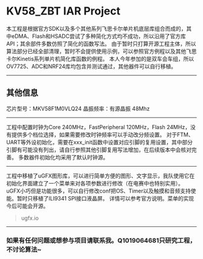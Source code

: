 # KV58_ZBT IAR Project

本工程是根据官方SDK以及多个其他系列飞思卡尔单片机底层库组合而成的，其中eDMA、Flash和HSADC尝试了多种简化方式均不成功，所以沿用了官方库API；其余部件多数仿照了简化的函数写法。
由于暂时只打算开源工程主体，所以算法部分已经全部清理，暂时不会提供使用示例，可以参照官方例程以及其他飞思卡尔Kinetis系列单片机简化库函数的例程。
本人今年参加的是双车会车组，所以OV7725、ADC和NRF24库均包含并测试通过，其他器件可以自行移植。

---
## 其他信息
芯片型号：MKV58F1M0VLQ24
晶振频率：有源晶振 48Mhz

---

工程中配置时钟为Core 240MHz，FastPeripheral 120MHz，Flash 24MHz，没有提供多个档位选择，如果需要修改时钟频率可以手动改分频设置。
对于FTM、UART等外设初始化，需要在xxx_init函数中设置对应引脚的复用设置，其中部分引脚有可能没有列出，请自行参照其他引脚复用写法增加，在后续版本中会核对完善。
多数器件初始化均采用了默认时钟源。

---

工程中移植了uGFX图形库，可以进行简单方便的图形、文字显示，我队使用它在初始化界面建立了一个菜单来对各项参数进行修改（在电赛中也特别实用）。uGFX小巧但是功能很多，可以自行修改conf把OS、Timer以及触摸和音频支持使能。暂时只移植了ILI9341 SPI接口液晶屏。
详情可以参考官方说明。菜单的实现今后可能会开源。

>ugfx.io

---

### 如果有任何问题或想参与项目请联系我。Q1019064681只研究工程，不讨论算法~
